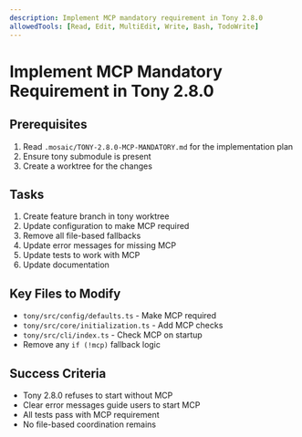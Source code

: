 ```yaml
---
description: Implement MCP mandatory requirement in Tony 2.8.0
allowedTools: [Read, Edit, MultiEdit, Write, Bash, TodoWrite]
---
```

# Implement MCP Mandatory Requirement in Tony 2.8.0

## Prerequisites
1. Read `.mosaic/TONY-2.8.0-MCP-MANDATORY.md` for the implementation plan
2. Ensure tony submodule is present
3. Create a worktree for the changes

## Tasks
1. Create feature branch in tony worktree
2. Update configuration to make MCP required
3. Remove all file-based fallbacks
4. Update error messages for missing MCP
5. Update tests to work with MCP
6. Update documentation

## Key Files to Modify
- `tony/src/config/defaults.ts` - Make MCP required
- `tony/src/core/initialization.ts` - Add MCP checks
- `tony/src/cli/index.ts` - Check MCP on startup
- Remove any `if (!mcp)` fallback logic

## Success Criteria
- Tony 2.8.0 refuses to start without MCP
- Clear error messages guide users to start MCP
- All tests pass with MCP requirement
- No file-based coordination remains